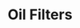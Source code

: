 ---
title: "Oil Filters"
url: /barrios-unidos/oil-filters-carrera-27a/
shop: piezas de automóviles
---